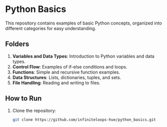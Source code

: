# Python Basics

This repository contains examples of basic Python concepts, organized into different categories for easy understanding.

## Folders
1. **Variables and Data Types**: Introduction to Python variables and data types.
2. **Control Flow**: Examples of if-else conditions and loops.
3. **Functions**: Simple and recursive function examples.
4. **Data Structures**: Lists, dictionaries, tuples, and sets.
5. **File Handling**: Reading and writing to files.

## How to Run
1. Clone the repository:
   ```bash
   git clone https://github.com/infiniteloops-hue/python_basics.git
